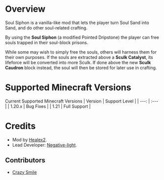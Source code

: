 # Overview
Soul Siphon is a vanilla-like mod that lets the player turn Soul Sand into Sand, and do other soul-related crafting. 

By using the **Soul Siphon** (a modified Pointed Dripstone) the player can free souls trapped in their soul-block prisons. 

While some may wish to simply free the souls, others will harness them for their own purposes.
If the souls are extracted above a **Sculk Catalyst**, its lifeforce will be converted into more Sculk. 
If done above the new **Sculk Caudron** block instead, the soul will then be stored for later use in crafting. 

# Supported Minecraft Versions

Current Supported Minecraft Versions
| Version | Support Level |
| ---: | :--- |
| 1.20.x | Bug Fixes |
| 1.21 | Full Support |

# Credits
- Mod by [Healex2](https://github.com/Healex2). 
- Lead Developer: [Negative-light](https://github.com/Negative-light). 

## Contributors

- [Crazy Smile](https://github.com/crazysmile11012)

